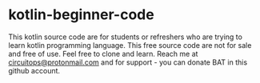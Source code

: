 # kotlin-beginner-code
This kotlin source code are for students or refreshers who are trying to learn kotlin programming language. This free source code are not for sale and free of use. Feel free to clone and learn. Reach me at circuitops@protonmail.com and for support - you can donate BAT in this github account.

